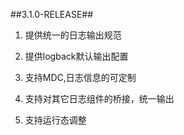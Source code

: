 ##3.1.0-RELEASE##
1. 提供统一的日志输出规范

2. 提供logback默认输出配置

3. 支持MDC,日志信息的可定制

4. 支持对其它日志组件的桥接，统一输出

5. 支持运行态调整